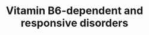 ---
annotations:
- type: Disease Ontology
  value: hypophosphatasia
- type: Cell Type Ontology
  value: neural cell
- type: Pathway Ontology
  value: lysine degradation pathway
- type: Disease Ontology
  value: childhood hypophosphatasia
- type: Pathway Ontology
  value: hyperprolinemia type II pathway
- type: Pathway Ontology
  value: hypophosphatasia pathway
- type: Pathway Ontology
  value: disease pathway
- type: Disease Ontology
  value: infantile hypophosphatasia
- type: Pathway Ontology
  value: vitamin B6 metabolic pathway
authors:
- Lisaaheld
- DeSl
- Egonw
- Khanspers
- IreneHemel
- Mkutmon
- Fehrhart
- Susan
- Marvin M2
- Finterly
description: 'Vitamine B6 is absorbed in different vitamers, which undergo several
  (de)phosphorylation steps, to be able to pas the blood-brain barrier. Within the
  brain, PLP (Pyridoxal-P) is the only active cofactor for intracellular enzyme reactions.
  PLP catalyses over 100 reactions, mainly related to amino acids and neurotransmitter
  metabolism. Bold lines in the Figure show how the major source of PLP is divided
  in the body. A number of genetic defects have been identified as the underlying
  cause of vitamine B6 dependent epilepsies, particularly occurring in the neonatal
  life stage, which could lead to irreversible brain damage or could be fatal.  The
  disorders related to this pathway can be divided in two categories: reduced production/availability
  of PLP or inactivation of PLP by formation of Knoevenagel products. Specific biomarkers
  from urine, plasma or Cerebral Spinal Fluid (CSF) exist to distinguish the disorders.
  Oral treatment with PL or PLP is available, as well as intrauterine treatment with
  vitamine B6 for mothers in the early stages of pregnancy.  This pathway was inspired
  by Chapter 11 of the book of Blau (ISBN 3642403360 (978-3642403361)).'
last-edited: 2021-06-23
organisms:
- Homo sapiens
redirect_from:
- /index.php/Pathway:WP4228
- /instance/WP4228
schema-jsonld:
- '@context': https://schema.org/
  '@id': https://wikipathways.github.io/pathways/WP4228.html
  '@type': Dataset
  creator:
    '@type': Organization
    name: WikiPathways
  description: 'Vitamine B6 is absorbed in different vitamers, which undergo several
    (de)phosphorylation steps, to be able to pas the blood-brain barrier. Within the
    brain, PLP (Pyridoxal-P) is the only active cofactor for intracellular enzyme
    reactions. PLP catalyses over 100 reactions, mainly related to amino acids and
    neurotransmitter metabolism. Bold lines in the Figure show how the major source
    of PLP is divided in the body. A number of genetic defects have been identified
    as the underlying cause of vitamine B6 dependent epilepsies, particularly occurring
    in the neonatal life stage, which could lead to irreversible brain damage or could
    be fatal.  The disorders related to this pathway can be divided in two categories:
    reduced production/availability of PLP or inactivation of PLP by formation of
    Knoevenagel products. Specific biomarkers from urine, plasma or Cerebral Spinal
    Fluid (CSF) exist to distinguish the disorders. Oral treatment with PL or PLP
    is available, as well as intrauterine treatment with vitamine B6 for mothers in
    the early stages of pregnancy.  This pathway was inspired by Chapter 11 of the
    book of Blau (ISBN 3642403360 (978-3642403361)).'
  keywords:
  - pyridoxal
  - P5C
  - L-lysine
  - pyridoxine-glucoside
  - P6C
  - Pyridoxine-P
  - 2-keto 6-aminocaproic acid
  - glutamic acid
  - PLP
  - Pyridoxal-P
  - alpha aminoadipic semialdehyde
  - pyridoxamine-p
  - Saccharopine
  - L-proline
  - Pipecolic acid
  - PNPO
  - PIGV anchor
  - IP
  - Pyridoxine
  - alpha aminoadipic acid
  - pyridoxamine
  - PK
  - piperideine-2-carboxylate
  - 'P5C '
  - ALPL
  - Vitamin B6
  - glutamic semialdehyde
  - dehydrogenase
  - Antiquitin
  license: CC0
  name: Vitamin B6-dependent and responsive disorders
seo: CreativeWork
title: Vitamin B6-dependent and responsive disorders
wpid: WP4228
---